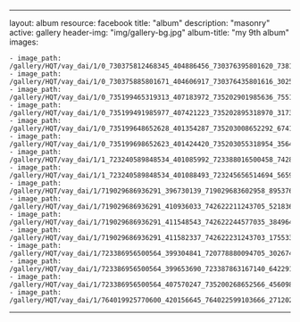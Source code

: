 
---
layout: album
resource: facebook
title: "album"
description: "masonry"
active: gallery
header-img: "img/gallery-bg.jpg"
album-title: "my 9th album"
images:
    
    - image_path: /gallery/HQT/vay_dai/1/0_730375812468345_404886456_730376395801620_7381170623806509889_n.jpg
    - image_path: /gallery/HQT/vay_dai/1/0_730375885801671_404606917_730376435801616_3025271329719712231_n.jpg
    - image_path: /gallery/HQT/vay_dai/1/0_735199465319313_407183972_735202901985636_7551408833395399379_n.jpg
    - image_path: /gallery/HQT/vay_dai/1/0_735199491985977_407421223_735202895318970_3173217056734513278_n.jpg
    - image_path: /gallery/HQT/vay_dai/1/0_735199648652628_401354287_735203008652292_6741644256357423420_n.jpg
    - image_path: /gallery/HQT/vay_dai/1/0_735199698652623_401424420_735203055318954_356487633255867916_n.jpg
    - image_path: /gallery/HQT/vay_dai/1/1_723240589848534_401085992_723388016500458_742814507301594835_n.jpg
    - image_path: /gallery/HQT/vay_dai/1/1_723240589848534_401088493_723245656514694_5659454831969836760_n.jpg
    - image_path: /gallery/HQT/vay_dai/1/719029686936291_396730139_719029683602958_8953762252888168655_n.jpg
    - image_path: /gallery/HQT/vay_dai/1/719029686936291_410936033_742622211243705_5218369751155982071_n.jpg
    - image_path: /gallery/HQT/vay_dai/1/719029686936291_411548543_742622244577035_384964757764233605_n.jpg
    - image_path: /gallery/HQT/vay_dai/1/719029686936291_411582337_742622231243703_175533791547715214_n.jpg
    - image_path: /gallery/HQT/vay_dai/1/723386956500564_399304841_720778880094705_3026746424861567414_n.jpg
    - image_path: /gallery/HQT/vay_dai/1/723386956500564_399653690_723387863167140_6422914269768024763_n.jpg
    - image_path: /gallery/HQT/vay_dai/1/723386956500564_407570247_735200268652566_4560982159648761562_n.jpg
    - image_path: /gallery/HQT/vay_dai/1/764019925770600_420156645_764022599103666_2712027544021029270_n.jpg
---